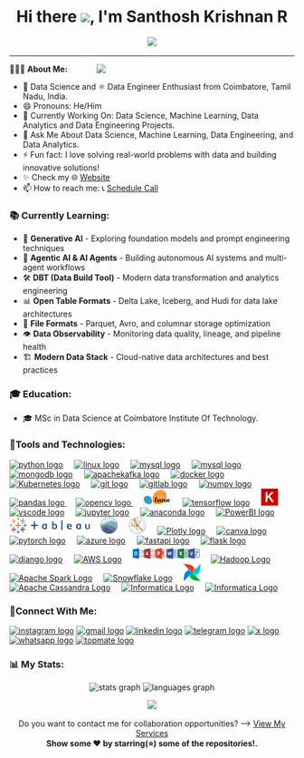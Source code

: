 <h1 align="center">Hi there <img src="https://media.giphy.com/media/hvRJCLFzcasrR4ia7z/giphy.gif" width="32">, I'm Santhosh Krishnan R</h1>

<p align="center">
  <img src="https://readme-typing-svg.herokuapp.com?font=Fira+Code&duration=4000&pause=1000&color=00BFA6&center=true&width=900&lines=Data+Scientist+%7C+Machine+Learning+Engineer+%7C+Data+Engineer;ETL+Pipelines+%7C+Cloud+%7C+Big+Data;Transforming+data+into+scalable+insights+and+business-driven+solutions" />
</p>




-----------------------------------------------------------

👨🏻‍💻 **About Me:** <img src="https://user-images.githubusercontent.com/74038190/212750996-938b257b-266c-45a7-9af7-655341c0f58b.gif" min-width="300px" max-width="300px" width="350px" align="right"> 

- 🚀 Data Science and ⚛ Data Engineer Enthusiast from Coimbatore, Tamil Nadu, India.
- 😄 Pronouns: He/Him
- 🔭 Currently Working On: Data Science, Machine Learning, Data Analytics and Data Engineering Projects.
- 💬 Ask Me About Data Science, Machine Learning, Data Engineering, and Data Analytics.
- ⚡ Fun fact: I love solving real-world problems with data and building innovative solutions!
- ✨ Check my 🌐 [Website](https://santhoshkrishnan30.github.io/) 
- 📫 How to reach me: 📞 [Schedule Call](https://topmate.io/santhoshkrishnan30/)

### **📚 Currently Learning:**

- 🤖 **Generative AI** - Exploring foundation models and prompt engineering techniques
- 🧠 **Agentic AI & AI Agents** - Building autonomous AI systems and multi-agent workflows
- 🛠️ **DBT (Data Build Tool)** - Modern data transformation and analytics engineering
- 📊 **Open Table Formats** - Delta Lake, Iceberg, and Hudi for data lake architectures
- 📁 **File Formats** - Parquet, Avro, and columnar storage optimization
- 👁️ **Data Observability** - Monitoring data quality, lineage, and pipeline health
- 🏗️ **Modern Data Stack** - Cloud-native data architectures and best practices

   
### **🎓 Education:**

 - 🎓 MSc in Data Science at Coimbatore Institute Of Technology.

### **🔧Tools and Technologies:**

<div align="left">
  <a href="https://www.python.org/"><img src="https://cdn.jsdelivr.net/gh/devicons/devicon/icons/python/python-original.svg" height="30" alt="python logo"  /></a>
  <img width="12" />
  <a href="https://www.linux.org/"><img src="https://cdn.jsdelivr.net/gh/devicons/devicon/icons/linux/linux-original.svg" height="30" alt="linux logo"  /></a>
  <img width="12" />
  <a href="https://www.mysql.com/"><img src="https://cdn.jsdelivr.net/gh/devicons/devicon/icons/mysql/mysql-original.svg" height="30" alt="mysql logo"  /></a>
  <img width="12" />
  <a href="https://www.postgresql.org/"><img src="https://www.vectorlogo.zone/logos/postgresql/postgresql-icon.svg" height="30" alt="mysql logo"  /></a>
  <img width="12" />
  <a href="https://www.mongodb.com/"><img src="https://cdn.jsdelivr.net/gh/devicons/devicon/icons/mongodb/mongodb-original.svg" height="30" alt="mongodb logo"  /></a>
  <img width="12" />
  <a href="https://kafka.apache.org/"><img src="https://www.vectorlogo.zone/logos/apache_kafka/apache_kafka-ar21~bgwhite.svg" height="30" alt="apachekafka logo"  /></a>
  <img width="12" />
  <a href="https://www.docker.com/"><img src="https://cdn.jsdelivr.net/gh/devicons/devicon/icons/docker/docker-original.svg" height="30" alt="docker logo"  /></a>
  <img width="12" />
  <a href="https://kubernetes.io/"><img src="https://www.vectorlogo.zone/logos/kubernetes/kubernetes-ar21~bgwhite.svg" height="30" alt="Kubernetes logo"  /></a>
  <img width="12" />
  <a href="https://git-scm.com/"><img src="https://cdn.jsdelivr.net/gh/devicons/devicon/icons/git/git-original.svg" height="30" alt="git logo"  /></a>
  <img width="12" />
  <a href="https://about.gitlab.com/"><img src="https://cdn.jsdelivr.net/gh/devicons/devicon/icons/gitlab/gitlab-original.svg" height="30" alt="gitlab logo"  /></a>
  <img width="12" />
  <a href="https://numpy.org/"><img src="https://cdn.jsdelivr.net/gh/devicons/devicon/icons/numpy/numpy-original.svg" height="30" alt="numpy logo"  /></a>
  <img width="12" />
  <a href="https://pandas.pydata.org/"><img src="https://cdn.jsdelivr.net/gh/devicons/devicon/icons/pandas/pandas-original.svg" height="30" alt="pandas logo"  /> </a>
  <img width="12" />
  <a href="https://opencv.org/"><img src="https://www.vectorlogo.zone/logos/opencv/opencv-ar21~bgwhite.svg" height="30" alt="opencv logo"  /> </a>
  <img width="12" />
  <a href="https://scikit-learn.org/stable"><img src="https://github.com/scikit-learn/scikit-learn/blob/main/doc/logos/brand_guidelines/scikitlearn_logo_clearspace_updated.png" height="30" alt="SKlearn  Logo"/></a>
  <img width="12" />
  <a href="https://www.tensorflow.org/"><img src="https://cdn.jsdelivr.net/gh/devicons/devicon/icons/tensorflow/tensorflow-original.svg" height="30" alt="tensorflow logo"  /></a>
  <img width="12" />
  <a href="https://keras.io/"><img src="https://raw.githubusercontent.com/santhoshkrishnan30/logo/main/Keras.png" height="30" alt="Keras  Logo"/></a>
  <img width="12" />
  <a href="https://code.visualstudio.com/"><img src="https://cdn.jsdelivr.net/gh/devicons/devicon/icons/vscode/vscode-original.svg" height="30" alt="vscode logo"  /></a>
  <img width="12" />
  <a href="https://jupyter.org/"><img src="https://cdn.jsdelivr.net/gh/devicons/devicon/icons/jupyter/jupyter-original.svg" height="30" alt="jupyter logo"  /></a>
  <img width="12" />
  <a href="https://www.anaconda.com/"><img src="https://cdn.jsdelivr.net/gh/devicons/devicon/icons/anaconda/anaconda-original.svg" height="30" alt="anaconda logo"  /></a>
  <img width="12" />
  <a href="https://app.powerbi.com/singleSignOn?ru=https%3A%2F%2Fapp.powerbi.com%2F%3FnoSignUpCheck%3D1"><img src="https://github.com/microsoft/PowerBI-Icons/blob/main/PNG/Desktop.png" height="30" 
  alt="PowerBI logo"  /></a>
  <img width="12" />
  <a href="https://www.tableau.com/"><img src="https://raw.githubusercontent.com/santhoshkrishnan30/logo/main/tableau.png" height="30" alt="tableau  Logo"/></a>
  <img width="12" />
  <a href="https://seaborn.pydata.org/"><img src="https://raw.githubusercontent.com/santhoshkrishnan30/logo/main/seaborn.png" height="30" alt="seaborn  Logo"/></a>
  <img width="12" />
  <a href="https://matplotlib.org//"><img src="https://raw.githubusercontent.com/santhoshkrishnan30/logo/main/Matplotlib.png" height="30" alt="Matplotlib  Logo"/></a>
  <img width="12" />
  <a href="https://plotly.com/"><img src="https://www.vectorlogo.zone/logos/plotly/plotly-official.svg" height="30" alt="Plotly logo"  /></a>
  <img width="12" />
  <a href="https://www.canva.com/"><img src="https://cdn.jsdelivr.net/gh/devicons/devicon/icons/canva/canva-original.svg" height="30" alt="canva logo"  /></a>
  <img width="12" />
  <a href="https://pytorch.org/"><img src="https://cdn.jsdelivr.net/gh/devicons/devicon/icons/pytorch/pytorch-original.svg" height="30" alt="pytorch logo"  /></a>
  <img width="12" />
  <a href="https://azure.microsoft.com/"><img src="https://cdn.jsdelivr.net/gh/devicons/devicon/icons/azure/azure-original.svg" height="30" alt="azure logo"  /></a>
  <img width="12" />
  <a href="https://fastapi.tiangolo.com/"><img src="https://cdn.jsdelivr.net/gh/devicons/devicon/icons/fastapi/fastapi-original.svg" height="30" alt="fastapi logo"  /></a>
  <img width="12" />
  <a href="https://flask.palletsprojects.com/"><img src="https://miro.medium.com/v2/resize:fit:1200/0*xoD5EJbkcrkrn4Bc.png" height="30" alt="flask logo"  /></a>
  <img width="12" />
  <a href="https://www.djangoproject.com/"><img src="https://1000logos.net/wp-content/uploads/2020/08/Django-Logo.png" height="30" alt="django logo"  /></a>
  <img width="12" />
  <a href="https://aws.amazon.com/"><img src="https://logos-world.net/wp-content/uploads/2021/08/Amazon-Web-Services-AWS-Emblem.png" height="30" alt="AWS Logo"/></a>
  <img width="12" />
  <a href="https://www.microsoft.com/en-in/microsoft-365/microsoft-office"><img src="https://raw.githubusercontent.com/santhoshkrishnan30/logo/main/microsoft-office-png-logo-4836.png" height="30" alt="Microsoft Excel Logo"/></a>
  <img width="12" />
  <a href="https://hadoop.apache.org/"><img src="https://upload.wikimedia.org/wikipedia/commons/thumb/0/0e/Hadoop_logo.svg/1200px-Hadoop_logo.svg.png" height="30" alt="Hadoop Logo"/></a>
  <img width="12" />
  <a href="https://spark.apache.org/"><img src="https://db0dce98.delivery.rocketcdn.me/es/files/2022/08/apache-spark.webp" height="30" alt="Apache Spark Logo"/></a>
  <img width="12" />
  <a href="https://www.snowflake.com/"><img src="https://www.vectorlogo.zone/logos/snowflake/snowflake-ar21.svg" height="30" alt="Snowflake Logo"/></a>
  <img width="12" />
  <a href="https://airflow.apache.org/"><img src="https://raw.githubusercontent.com/santhoshkrishnan30/logo/main/Apache Airflow.png" height="30" alt="Apache Airflow Logo"/></a>
  <img width="12" />
  <a href="https://cassandra.apache.org/"><img src="https://fontslogo.com/wp-content/uploads/2018/12/Apache-Cassandra-Logo-Font.jpg" height="30" alt="Apache Cassandra Logo"/></a>
  <img width="12" />
  <a href="https://now.informatica.com/IICS-Cloud-Data-Integration-Services-onDemand.html"><img src="https://encrypted-tbn0.gstatic.com/images?q=tbn:ANd9GcRTbIx_NINb0NG1w78rXySN-Yy042PpFLlu2A&s" height="30" alt="Informatica Logo"/></a>
  <img width="12" />
  <a href="https://www.databricks.com/"><img src="https://encrypted-tbn0.gstatic.com/images?q=tbn:ANd9GcS4Yb7DInlHLg7OmHr3wutAjndwNS-9UqW9Bg&s" height="30" alt="Informatica Logo"/></a>
  <img width="12" />
</div>

### **🔗Connect With Me:**

<div align="left">
  <a href="https://www.instagram.com/_santhosh_krishnan_sk/"><img src="https://img.shields.io/static/v1?message=Instagram&logo=instagram&label=&color=E4405F&logoColor=white&labelColor=&style=for-the-badge" height="35" alt="instagram logo"  /></a>
  <a href="mailto:santhoshkrishnan3006@gmail.com"><img src="https://img.shields.io/static/v1?message=Gmail&logo=gmail&label=&color=D14836&logoColor=white&labelColor=&style=for-the-badge" height="35" alt="gmail logo"  /></a>
  <a href="https://www.linkedin.com/in/santhoshkrish03/"><img src="https://img.shields.io/static/v1?message=LinkedIn&logo=linkedin&label=&color=0077B5&logoColor=white&labelColor=&style=for-the-badge" height="35" alt="linkedin logo"  /></a>
  <a href="https://t.me/Santhosh_krishnan_sk"><img src="https://img.shields.io/static/v1?message=Telegram&logo=telegram&label=&color=2CA5E0&logoColor=white&labelColor=&style=for-the-badge" height="35" alt="telegram logo"  /></a>
  <a href="https://x.com/Santhos83686951"><img src="https://img.shields.io/static/v1?message=X&logo=x&label=&color=000000&logoColor=white&labelColor=&style=for-the-badge" height="35" alt="x logo"  /></a>
  <a href="https://wa.me/qr/4E72VQPCQO52E1"><img src="https://img.shields.io/static/v1?message=Whatsapp&logo=whatsapp&label=&color=25D366&logoColor=white&labelColor=&style=for-the-badge" height="35" alt="whatsapp logo"  /></a>
  <a href="https://www.facebook.com/sk30603/><img src="https://img.shields.io/static/v1?message=Facebook&logo=facebook&label=&color=1877F2&logoColor=white&labelColor=&style=for-the-badge" height="35" alt="facebook logo"  /></a>
  <a href="https://topmate.io/santhoshkrishnan30/"><img src="https://img.shields.io/static/v1?message=Topmate&logo=calendar&label=&color=F5F5F5&logoColor=white&labelColor=&style=for-the-badge" height="35" alt="topmate logo"  /></a>
</div>


### 📊 My Stats:
<div align="center">
  <img src="https://github-readme-stats.vercel.app/api?username=santhoshkrishnan30&hide_title=false&hide_rank=false&show_icons=true&include_all_commits=true&count_private=true&disable_animations=false&theme=dracula&locale=en&hide_border=false" height="150" alt="stats graph"  />
  <img src="https://github-readme-stats.vercel.app/api/top-langs?username=santhoshkrishnan30&locale=en&hide_title=false&layout=compact&card_width=320&langs_count=5&theme=dracula&hide_border=false" height="150" alt="languages graph"  />




  [![](https://visitcount.itsvg.in/api?id=santhoshkrishnan30&label=Profile%20Views&color=12&icon=5&pretty=false)](https://visitcount.itsvg.in)



     



</div>

<p align="center">
Do you want to contact me for collaboration opportunities? ⟶ <a href="https://santhoshkrishnan30.github.io/#services">View My Services</a><br>
<b> Show some ❤️ by starring(⭐) some of the repositories!.</p> </di
